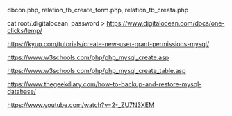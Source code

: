 dbcon.php, relation_tb_create_form.php, relation_tb_creata.php

cat root/.digitalocean_password > https://www.digitalocean.com/docs/one-clicks/lemp/

https://kyup.com/tutorials/create-new-user-grant-permissions-mysql/

https://www.w3schools.com/php/php_mysql_create.asp

https://www.w3schools.com/php/php_mysql_create_table.asp

https://www.thegeekdiary.com/how-to-backup-and-restore-mysql-database/

https://www.youtube.com/watch?v=2-_ZU7N3XEM
